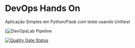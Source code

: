 # DevOps Hands On
Aplicação Simples em Python/Flask com teste usando Unittest

[![DevOpsLab Pipeline](https://github.com/github/docs/actions/workflows/pipeline.yml)

[![Quality Gate Status](https://sonarcloud.io/api/project_badges/measure?project=fel-albuquerque_devopslab&metric=alert_status)](https://sonarcloud.io/summary/new_code?id=fel-albuquerque_devopslab) 
